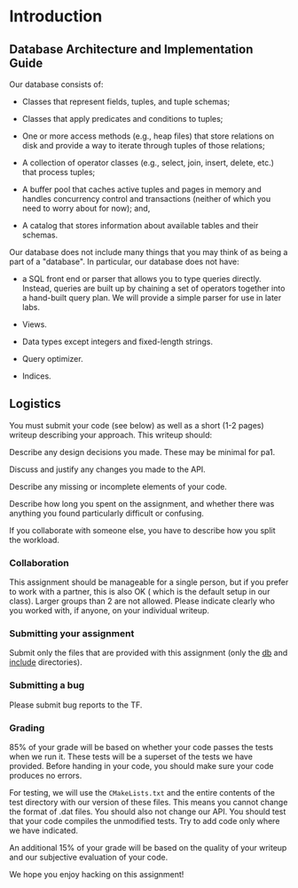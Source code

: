 # Introduction

## Database Architecture and Implementation Guide

Our database consists of:

- Classes that represent fields, tuples, and tuple schemas;

- Classes that apply predicates and conditions to tuples;

- One or more access methods (e.g., heap files) that store relations on disk and provide a way to iterate through tuples
  of those relations;

- A collection of operator classes (e.g., select, join, insert, delete, etc.) that process tuples;

- A buffer pool that caches active tuples and pages in memory and handles concurrency control and transactions (neither
  of which you need to worry about for now); and,

- A catalog that stores information about available tables and their schemas.

Our database does not include many things that you may think of as being a part of a "database". In particular, our
database does not have:

- a SQL front end or parser that allows you to type queries directly. Instead, queries are built up by chaining a set of
  operators together into a hand-built query plan. We will provide a simple parser for use in later labs.

- Views.

- Data types except integers and fixed-length strings.

- Query optimizer.

- Indices.

## Logistics

You must submit your code (see below) as well as a short (1-2 pages) writeup describing your approach. This writeup
should:

Describe any design decisions you made. These may be minimal for pa1.

Discuss and justify any changes you made to the API.

Describe any missing or incomplete elements of your code.

Describe how long you spent on the assignment, and whether there was anything you found particularly difficult or
confusing.

If you collaborate with someone else, you have to describe how you split the workload.

### Collaboration

This assignment should be manageable for a single person, but if you prefer to work with a partner, this is also OK (
which is the default setup in our class). Larger groups than 2 are not allowed. Please indicate clearly who you worked
with, if anyone, on your individual writeup.

### Submitting your assignment

Submit only the files that are provided with this assignment (only the [db](/db) and [include](/include) directories).

### Submitting a bug

Please submit bug reports to the TF.

### Grading

85% of your grade will be based on whether your code passes the tests when we run it. These tests will be a superset
of the tests we have provided. Before handing in your code, you should make sure your code produces no errors.

For testing, we will use the `CMakeLists.txt` and the entire contents of the test directory with our version of these
files. This means you cannot change the format of .dat files. You should also not change our API. You should test that
your code compiles the unmodified tests. Try to add code only where we have indicated.

An additional 15% of your grade will be based on the quality of your writeup and our subjective evaluation of your code.

We hope you enjoy hacking on this assignment!
